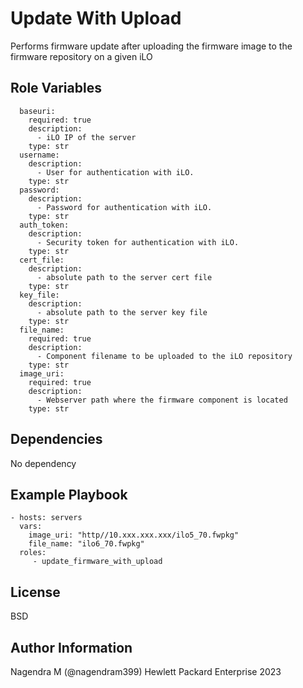 Update With Upload
=========

Performs firmware update after uploading the firmware image to the firmware repository on a given iLO

Role Variables
--------------

```
  baseuri:
    required: true
    description:
      - iLO IP of the server
    type: str
  username:
    description:
      - User for authentication with iLO.
    type: str
  password:
    description:
      - Password for authentication with iLO.
    type: str
  auth_token:
    description:
      - Security token for authentication with iLO.
    type: str
  cert_file:
    description:
      - absolute path to the server cert file
    type: str
  key_file:
    description:
      - absolute path to the server key file
    type: str
  file_name:
    required: true
    description: 
      - Component filename to be uploaded to the iLO repository
    type: str
  image_uri:
    required: true
    description:
      - Webserver path where the firmware component is located
    type: str
```

Dependencies
------------

No dependency

Example Playbook
----------------

```
- hosts: servers
  vars:
    image_uri: "http//10.xxx.xxx.xxx/ilo5_70.fwpkg"
    file_name: "ilo6_70.fwpkg"
  roles:
     - update_firmware_with_upload
```

License
-------

BSD

Author Information
------------------

Nagendra M (@nagendram399) Hewlett Packard Enterprise 2023 
